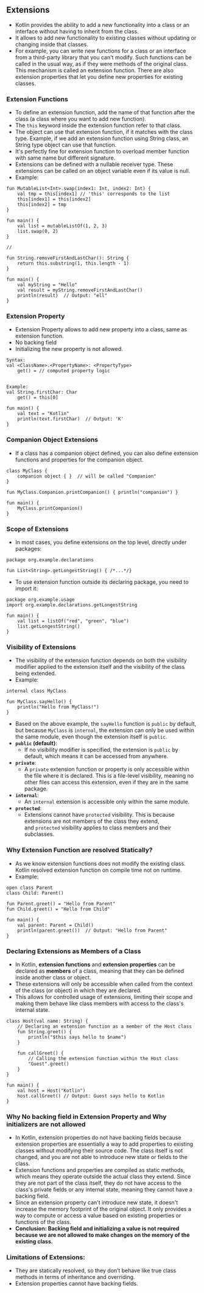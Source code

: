 ## Extensions

- Kotlin provides the ability to add a new functionality into a class or an interface without having to inherit from the class.
- It allows to add new functionality to existing classes without updating or changing inside that classes.
- For example, you can write new functions for a class or an interface from a third-party library that you can't modify. Such functions can be called in the usual way, as if they were methods of the original class. This mechanism is called an extension function. There are also extension properties that let you define new properties for existing classes.

### Extension Functions 
- To define an extension function, add the name of that function after the class (a class where you want to add new function).
- The `this` keyword inside the extension function refer to that class.
- The object can use that extension function, if it matches with the class type. Example, if we add an extension function using String class, an String type object can use that function.
- It's perfectly fine for extension function to overload member function with same name but different signature.
- Extensions can be defined with a nullable receiver type. These extensions can be called on an object variable even if its value is null.
- Example:
```
fun MutableList<Int>.swap(index1: Int, index2: Int) {
	val tmp = this[index1] // 'this' corresponds to the list 
	this[index1] = this[index2] 
	this[index2] = tmp 
}

fun main() {
	val list = mutableListOf(1, 2, 3) 
	list.swap(0, 2)
}

//

fun String.removeFirstAndLastChar(): String {
	return this.substring(1, this.length - 1) 
} 

fun main() { 
	val myString = "Hello" 
	val result = myString.removeFirstAndLastChar()
	println(result)  // Output: "ell" 
}
```

### Extension Property
- Extension Property allows to add new property into a class, same as extension function.
- No backing field 
- Initializing the new property is not allowed.
```
Syntax:
val <ClassName>.<PropertyName>: <PropertyType>
    get() = // computed property logic


Example:
val String.firstChar: Char
    get() = this[0]

fun main() {
    val text = "Kotlin"
    println(text.firstChar)  // Output: 'K'
}
```

### Companion Object Extensions
- If a class has a companion object defined, you can also define extension functions and properties for the companion object.
```
class MyClass {
    companion object { }  // will be called "Companion"
}

fun MyClass.Companion.printCompanion() { println("companion") }

fun main() {
    MyClass.printCompanion()
}
```

### Scope of Extensions
- In most cases, you define extensions on the top level, directly under packages:
```
package org.example.declarations 

fun List<String>.getLongestString() { /*...*/}
```
- To use extension function outside its declaring package, you need to import it:
```
package org.example.usage 
import org.example.declarations.getLongestString 

fun main() { 
	val list = listOf("red", "green", "blue")
	list.getLongestString()
}
```

### Visibility of Extensions
- The visibility of the extension function depends on both the visibility modifier applied to the extension itself and the visibility of the class being extended.
- Example:
```
internal class MyClass

fun MyClass.sayHello() {
    println("Hello from MyClass!")
}
```
- Based on the above example, the `sayHello` function is `public` by default, but because `MyClass` is `internal`, the extension can only be used within the same module, even though the extension itself is `public`.
- **`public` (default)**:
	-  If no visibility modifier is specified, the extension is `public` by default, which means it can be accessed from anywhere.
- **`private`**:
	- A `private` extension function or property is only accessible within the file where it is declared. This is a file-level visibility, meaning no other files can access this extension, even if they are in the same package.
- **`internal`**:
	- An `internal` extension is accessible only within the same module.
- **`protected`**:
	- Extensions cannot have `protected` visibility. This is because extensions are not members of the class they extend, and `protected` visibility applies to class members and their subclasses.

### Why Extension Function are resolved Statically?
- As we know extension functions does not modify the existing class. Kotlin resolved extension function on compile time not on runtime.
- Example:
```
open class Parent
class Child: Parent()

fun Parent.greet() = "Hello from Parent"
fun Child.greet() = "Hello from Child"

fun main() {
    val parent: Parent = Child()
    println(parent.greet())  // Output: "Hello from Parent"
}
```

### Declaring Extensions as Members of a Class
- In Kotlin, **extension functions** and **extension properties** can be declared as **members** of a class, meaning that they can be defined inside another class or object.
- These extensions will only be accessible when called from the context of the class (or object) in which they are declared.
- This allows for controlled usage of extensions, limiting their scope and making them behave like class members with access to the class's internal state.
```
class Host(val name: String) {
    // Declaring an extension function as a member of the Host class
    fun String.greet() {
        println("$this says hello to $name")
    }

    fun callGreet() {
        // Calling the extension function within the Host class
        "Guest".greet()
    }
}

fun main() {
    val host = Host("Kotlin")
    host.callGreet() // Output: Guest says hello to Kotlin
}

```

### Why No backing field in Extension Property and Why initializers are not allowed
- In Kotlin, extension properties do not have backing fields because extension properties are essentially a way to add properties to existing classes without modifying their source code. The class itself is not changed, and you are not able to introduce new state or fields to the class.
- Extension functions and properties are compiled as static methods, which means they operate outside the actual class they extend. Since they are not part of the class itself, they do not have access to the class's private fields or any internal state, meaning they cannot have a backing field.
- Since an extension property can't introduce new state, it doesn't increase the memory footprint of the original object. It only provides a way to compute or access a value based on existing properties or functions of the class.
- **Conclusion: Backing field and initializing a value is not required because we are not allowed to make changes on the memory of the existing class.**

### Limitations of Extensions:
- They are statically resolved, so they don’t behave like true class methods in terms of inheritance and overriding.
- Extension properties cannot have backing fields.
